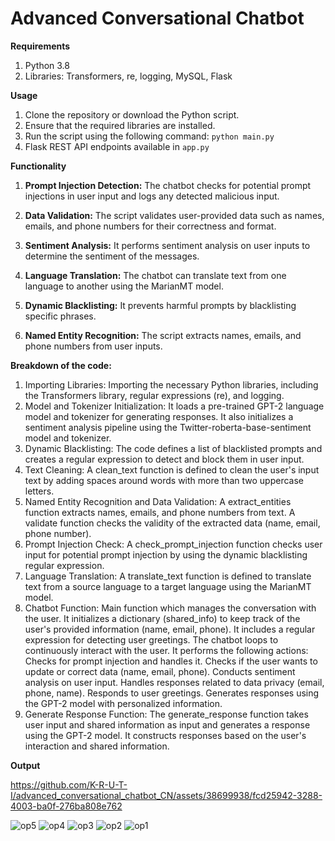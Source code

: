 # Advanced Conversational Chatbot 

**Requirements**

1. Python 3.8
2. Libraries: Transformers, re, logging, MySQL, Flask

**Usage**

1. Clone the repository or download the Python script.
2. Ensure that the required libraries are installed.
3. Run the script using the following command: `python main.py`
4. Flask REST API endpoints available in `app.py`

**Functionality**

1. **Prompt Injection Detection:** The chatbot checks for potential prompt injections in user input and logs any detected malicious input.

2. **Data Validation:** The script validates user-provided data such as names, emails, and phone numbers for their correctness and format.

3. **Sentiment Analysis:** It performs sentiment analysis on user inputs to determine the sentiment of the messages.

4. **Language Translation:** The chatbot can translate text from one language to another using the MarianMT model.

5. **Dynamic Blacklisting:** It prevents harmful prompts by blacklisting specific phrases.

6. **Named Entity Recognition:** The script extracts names, emails, and phone numbers from user inputs. 


**Breakdown of the code:**

1. Importing Libraries: Importing the necessary Python libraries, including the Transformers library, regular expressions (re), and logging.
2. Model and Tokenizer Initialization: 
    It loads a pre-trained GPT-2 language model and tokenizer for generating responses.
    It also initializes a sentiment analysis pipeline using the Twitter-roberta-base-sentiment model and tokenizer.
3. Dynamic Blacklisting:
    The code defines a list of blacklisted prompts and creates a regular expression to detect and block them in user input.
4. Text Cleaning:
    A clean_text function is defined to clean the user's input text by adding spaces around words with more than two uppercase letters.
5. Named Entity Recognition and Data Validation:
    A extract_entities function extracts names, emails, and phone numbers from text.
    A validate function checks the validity of the extracted data (name, email, phone number).
6. Prompt Injection Check:
    A check_prompt_injection function checks user input for potential prompt injection by using the dynamic blacklisting regular expression.
7. Language Translation:
    A translate_text function is defined to translate text from a source language to a target language using the MarianMT model.
8. Chatbot Function:
    Main function which manages the conversation with the user.
    It initializes a dictionary (shared_info) to keep track of the user's provided information (name, email, phone).
    It includes a regular expression for detecting user greetings.
    The chatbot loops to continuously interact with the user.
    It performs the following actions:
    Checks for prompt injection and handles it.
    Checks if the user wants to update or correct data (name, email, phone).
    Conducts sentiment analysis on user input.
    Handles responses related to data privacy (email, phone, name).
    Responds to user greetings.
    Generates responses using the GPT-2 model with personalized information.
9. Generate Response Function:
    The generate_response function takes user input and shared information as input and generates a response using the GPT-2 model.
    It constructs responses based on the user's interaction and shared information.

**Output**

https://github.com/K-R-U-T-I/advanced_conversational_chatbot_CN/assets/38699938/fcd25942-3288-4003-ba0f-276ba808e762

![op5](https://github.com/K-R-U-T-I/advanced_conversational_chatbot_CN/assets/38699938/a9c10ce5-db77-47c1-ba1c-b2b78c4644f5)
![op4](https://github.com/K-R-U-T-I/advanced_conversational_chatbot_CN/assets/38699938/44eb5e81-59a7-4c20-ba66-e6642b0cbbb3)
![op3](https://github.com/K-R-U-T-I/advanced_conversational_chatbot_CN/assets/38699938/00019421-74fe-4ce4-ad33-2cd00cbc9c25)
![op2](https://github.com/K-R-U-T-I/advanced_conversational_chatbot_CN/assets/38699938/4e45284b-36c4-4e18-83d6-744bbd9a88ab)
![op1](https://github.com/K-R-U-T-I/advanced_conversational_chatbot_CN/assets/38699938/c6d817b4-7e96-4d8f-a011-abb651fa7e51)




